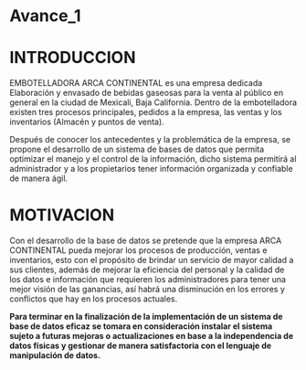 # Avance_1
# INTRODUCCION

EMBOTELLADORA ARCA CONTINENTAL es una empresa dedicada Elaboración y envasado de bebidas gaseosas para la venta al público en general en la ciudad de Mexicali, Baja California. Dentro de la embotelladora existen tres procesos principales, pedidos a la empresa, las ventas y los inventarios (Almacén y puntos de venta).

Después de conocer los antecedentes y la problemática de la empresa, se propone el desarrollo de un sistema de bases de datos que permita optimizar el manejo y el control de la información, dicho sistema permitirá al administrador y a los propietarios tener información organizada y confiable de manera ágil.

# MOTIVACION

Con el desarrollo de la base de datos se pretende que la empresa ARCA CONTINENTAL pueda mejorar los procesos de producción, ventas e inventarios, esto con el propósito de brindar un servicio de mayor calidad a sus clientes, además de mejorar la eficiencia del personal y la calidad de los datos e información que requieren los administradores para tener una mejor visión de las ganancias, así habrá una disminución en los errores y conflictos que hay en los procesos actuales.

**Para terminar en la finalización de la implementación de un sistema de base de datos eficaz se tomara en consideración instalar el sistema sujeto a futuras mejoras o actualizaciones en base a la independencia de datos físicas y gestionar de manera satisfactoria con el lenguaje de manipulación de datos.**


